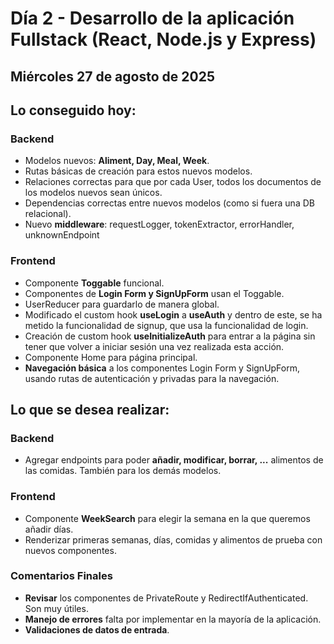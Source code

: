 # Día 2 - Desarrollo de la aplicación Fullstack (React, Node.js y Express)

## Miércoles 27 de agosto de 2025

## Lo conseguido hoy:

### Backend

- Modelos nuevos: **Aliment, Day, Meal, Week**.
- Rutas básicas de creación para estos nuevos modelos.
- Relaciones correctas para que por cada User, todos los documentos de los modelos nuevos sean únicos.
- Dependencias correctas entre nuevos modelos (como si fuera una DB relacional).
- Nuevo **middleware**: requestLogger, tokenExtractor, errorHandler, unknownEndpoint

### Frontend

- Componente **Toggable** funcional.
- Componentes de **Login Form y SignUpForm** usan el Toggable.
- UserReducer para guardarlo de manera global.
- Modificado el custom hook **useLogin** a **useAuth** y dentro de este, se ha metido la funcionalidad de signup, que usa la funcionalidad de login.
- Creación de custom hook **useInitializeAuth** para entrar a la página sin tener que volver a iniciar sesión una vez realizada esta acción.
- Componente Home para página principal.
- **Navegación básica** a los componentes Login Form y SignUpForm, usando rutas de autenticación y privadas para la navegación.

## Lo que se desea realizar:

### Backend

- Agregar endpoints para poder **añadir, modificar, borrar, ...** alimentos de las comidas. También para los demás modelos.

### Frontend

- Componente **WeekSearch** para elegir la semana en la que queremos añadir días.
- Renderizar primeras semanas, días, comidas y alimentos de prueba con nuevos componentes.

### Comentarios Finales

- **Revisar** los componentes de PrivateRoute y RedirectIfAuthenticated. Son muy útiles.
- **Manejo de errores** falta por implementar en la mayoría de la aplicación.
- **Validaciones de datos de entrada**.
